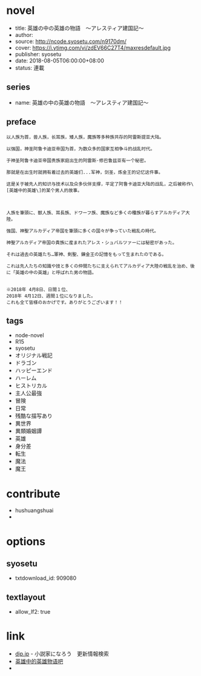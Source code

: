 # novel

- title: 英雄の中の英雄の物語　〜アレスティア建国記〜
- author:
- source: http://ncode.syosetu.com/n9170dm/
- cover: https://i.ytimg.com/vi/zdEV66C27T4/maxresdefault.jpg
- publisher: syosetu
- date: 2018-08-05T06:00:00+08:00
- status: 連載

## series

- name: 英雄の中の英雄の物語　〜アレスティア建国記〜

## preface


```
以人族为首，兽人族，长耳族，矮人族，魔族等多种族共存的阿雷斯提亚大陆。  

以强国，神圣阿鲁卡迪亚帝国为首，为数众多的国家互相争斗的战乱时代。  

于神圣阿鲁卡迪亚帝国贵族家庭出生的阿雷斯·修巴鲁兹亚有一个秘密。  

那就是在出生时就拥有着过去的英雄们...军神，剑圣，炼金王的记忆这件事。  

这是关于被先人的知识与技术以及众多伙伴支撑，平定了阿鲁卡迪亚大陆的战乱，之后被称作\[英雄中的英雄\]的某个男人的故事。



人族を筆頭に、獣人族、耳長族、ドワーフ族、魔族など多くの種族が暮らすアルカディア大陸。

強国、神聖アルカディア帝国を筆頭に多くの国々が争っていた戦乱の時代。

神聖アルカディア帝国の貴族に産まれたアレス・シュバルツァーには秘密があった。

それは過去の英雄たち…軍神、剣聖、錬金王の記憶をもって生まれたのである。

これは先人たちの知識や技と多くの仲間たちに支えられてアルカディア大陸の戦乱を治め、後に「英雄の中の英雄」と呼ばれた男の物語。


※2018年 4月8日、日間１位、
2018年 4月12日、週間１位になりました。
これも全て皆様のおかげです。ありがとうございます！！
```

## tags

- node-novel
- R15
- syosetu
- オリジナル戦記
- ドラゴン
- ハッピーエンド
- ハーレム
- ヒストリカル
- 主人公最強
- 冒険
- 日常
- 残酷な描写あり
- 異世界
- 異類婚姻譚
- 英雄
- 身分差
- 転生
- 魔法
- 魔王

# contribute

- hushuangshuai
- 

# options

## syosetu

- txtdownload_id: 909080

## textlayout

- allow_lf2: true

# link

- [dip.jp](https://narou.dip.jp/search.php?text=n9170dm&novel=all&genre=all&new_genre=all&length=0&down=0&up=100) - 小説家になろう　更新情報検索
- [英雄中的英雄物语吧](https://tieba.baidu.com/f?kw=%E8%8B%B1%E9%9B%84%E4%B8%AD%E7%9A%84%E8%8B%B1%E9%9B%84%E7%89%A9%E8%AF%AD&ie=utf-8 "英雄中的英雄物语")
- 

